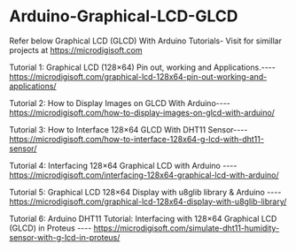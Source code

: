 # Arduino-Graphical-LCD-GLCD

Refer below Graphical LCD (GLCD) With Arduino Tutorials- Visit for simillar projects at https://microdigisoft.com

Tutorial 1: Graphical LCD (128×64) Pin out, working and Applications.----https://microdigisoft.com/graphical-lcd-128x64-pin-out-working-and-applications/

Tutorial 2: How to Display Images on GLCD With Arduino----https://microdigisoft.com/how-to-display-images-on-glcd-with-arduino/

Tutorial 3: How to Interface 128×64 GLCD With DHT11 Sensor----https://microdigisoft.com/how-to-interface-128x64-g-lcd-with-dht11-sensor/

Tutorial 4: Interfacing 128×64 Graphical LCD with Arduino ----https://microdigisoft.com/interfacing-128x64-graphical-lcd-with-arduino/

Tutorial 5: Graphical LCD 128×64 Display with u8glib library & Arduino ----https://microdigisoft.com/graphical-lcd-128x64-display-with-u8glib-library/

Tutorial 6: Arduino DHT11 Tutorial: Interfacing with 128×64 Graphical LCD (GLCD) in Proteus ---- https://microdigisoft.com/simulate-dht11-humidity-sensor-with-g-lcd-in-proteus/

